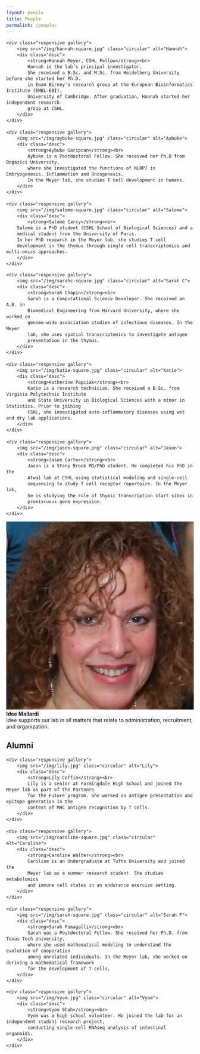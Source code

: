 ```yaml
---
layout: people
title: People
permalink: /people/
---
```



<div class="row">

    <div class="responsive gallery">
        <img src="/img/hannah-square.jpg" class="circular" alt="Hannah">
        <div class="desc">
            <strong>Hannah Meyer, CSHL Fellow</strong><br>
            Hannah is the lab’s principal investigator.
            She received a B.Sc. and M.Sc. from Heidelberg University before she started her Ph.D.
            in Ewan Birney's research group at the European Bioinformatics Institute (EMBL-EBI),
            University of Cambridge. After graduation, Hannah started her independent research
            group at CSHL.
        </div>
    </div>

    <div class="responsive gallery">
        <img src="/img/aybuke-square.jpg" class="circular" alt="Aybuke">
        <div class="desc">
            <strong>Aybuke Garipcan</strong><br>
            Aybuke is a Postdoctoral Fellow. She received her Ph.D from Bogazici University,
            where she investigated the functions of NLRP7 in Embryogenesis, Inflammation and Oncogenesis.
            In the Meyer lab, she studies T cell development in humans.
        </div>
    </div>

    <div class="responsive gallery">
        <img src="/img/salome-square.jpg" class="circular" alt="Salome">
        <div class="desc">
            <strong>Salomé Carcy</strong><br>
        Salomé is a PhD student (CSHL School of Biological Sciences) and a
        medical student from the University of Paris.
        In her PhD research in the Meyer lab, she studies T cell
        development in the thymus through single cell transcriptomics and multi-omics approaches.
        </div>
    </div>

</div>

<div class="row">

    <div class="responsive gallery">
        <img src="/img/sarahc-square.jpg" class="circular" alt="Sarah C">
        <div class="desc">
            <strong>Sarah Chapin</strong><br>
            Sarah is a Computational Science Developer. She received an A.B. in
            Biomedical Engineering from Harvard University, where she worked on
            genome-wide association studies of infectious diseases. In the Meyer
            lab, she uses spatial transcriptomics to investigate antigen
            presentation in the thymus.
        </div>
    </div>

    <div class="responsive gallery">
        <img src="/img/katie-square.jpg" class="circular" alt="Katie">
        <div class="desc">
            <strong>Katherine Papciak</strong><br>
            Katie is a research technician. She received a B.Sc. from Virginia Polytechnic Institute
            and State University in Biological Sciences with a minor in Statistics. Prior to joining
            CSHL, she investigated auto-inflammatory diseases using wet and dry lab applications.
        </div>
    </div>

    <div class="responsive gallery">
        <img src="/img/jason-square.png" class="circular" alt="Jason">
        <div class="desc">
            <strong>Jason Carter</strong><br>
            Jason is a Stony Brook MD/PhD student. He completed his PhD in the
            Atwal lab at CSHL using statistical modeling and single-cell
            sequencing to study T cell receptor repertoire. In the Meyer lab,
            he is studying the role of thymic transcription start sites in
            promiscuous gene expression.
        </div>
    </div>


<div class="row">
</div>
    <div class="responsive gallery">
        <img src="/img/idee-square.jpg" class="circular" alt="Idee">
        <div class="desc">
            <strong>Idee Mallardi</strong><br>
            Idee supports our lab in all matters that relate to administration, recruitment, and organization.
        </div>
    </div>
</div>

<div class="row top-pad">
    <h2> Alumni </h2>
</div>

<div class="row">

    <div class="responsive gallery">
        <img src="/img/lily.jpg" class="circular" alt="Lily">
        <div class="desc">
            <strong>Lily Coffin</strong><br>
            Lily is a senior at Farmingdale High School and joined the Meyer lab as part of the Partners
            for the Future program. She worked on antigen presentation and epitope generation in the
            context of MHC antigen recognition by T cells.
        </div>
    </div>

    <div class="responsive gallery">
        <img src="/img/caroline-square.jpg" class="circular" alt="Caroline">
        <div class="desc">
            <strong>Caroline Walter</strong><br>
            Caroline is an Undergraduate at Tufts University and joined the
            Meyer lab as a summer research student. She studies metabolomics
            and immune cell states in an endurance exercise setting.
        </div>
    </div>

    <div class="responsive gallery">
        <img src="/img/sarah-square.jpg" class="circular" alt="Sarah F">
        <div class="desc">
            <strong>Sarah Fumagalli</strong><br>
            Sarah was a Postdoctoral Fellow. She received her Ph.D. from Texas Tech University,
            where she used mathematical modeling to understand the evolution of cooperation
            among unrelated individuals. In the Meyer lab, she worked on deriving a mathematical framework
            for the development of T cells.
        </div>
    </div>

</div>

<div class="row">

    <div class="responsive gallery">
        <img src="/img/vyom.jpg" class="circular" alt="Vyom">
        <div class="desc">
            <strong>Vyom Shah</strong><br>
            Vyom was a high school volunteer. He joined the lab for an independent student research project,
            conducting single-cell RNAseq analysis of intestinal organoids.
        </div>
    </div>
</div>
